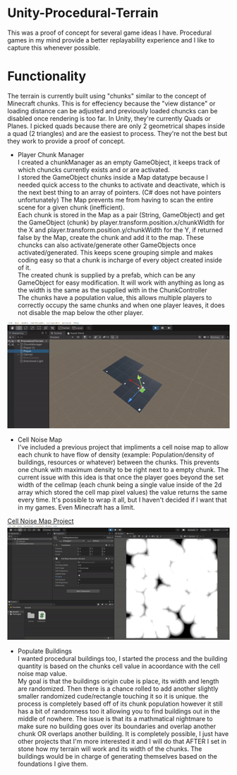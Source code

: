 # Unity-Procedural-Terrain
This was a proof of concept for several game ideas I have. Procedural games in my mind provide a better replayability experience
and I like to capture this whenever possible.

# Functionality
The terrain is currently built using "chunks" similar to the concept of Minecraft chunks. This is for effeciency because the "view distance" or loading distance
can be adjusted and previously loaded chuncks can be disabled once rendering is too far. In Unity, they're currently Quads or Planes. I picked quads because there are only 2 geometrical shapes inside a quad (2 triangles) and are the easiest to process. They're not the best but they work to provide a proof of concept.

* Player Chunk Manager     
I created a chunkManager as an empty GameObject, it keeps track of which chuncks currently exists and or are activated.  
I stored the GameObject chunks inside a Map datatype because I needed quick access to the chunks to activate and deactivate, which is the next best thing to an array of pointers. (C# does not have pointers unfortunately) The Map prevents me from having to scan the entire scene for a given chunk (inefficient).   
Each chunk is stored in the Map as a pair (String, GameObject) and get the GameObject (chunk) by player.transform.position.x/chunkWidth for the X and player.transform.position.y/chunkWidth for the Y, if returned false by the Map, create the chunk and add it to the map. 
These chuncks can also activate/generate other GameObjects once activated/generated. This keeps scene grouping simple and makes coding easy so that a chunk is incharge of every object created inside of it.   
The created chunk is supplied by a prefab, which can be any GameObject for easy modification. It will work with anything as long as the width is the same as the supplied with in the ChunkController    
The chunks have a population value, this allows multiple players to correctly occupy the same chunks and when one player leaves, it does not disable the map below the other player.

![Image of Game](https://github.com/BrandonJarrell/Unity-Procedural-Terrain/blob/main/player_movement.gif)

* Cell Noise Map     
I've included a previous project that impliments a cell noise map to allow each chunk to have flow of density (example: Population/density of buildings, resources or whatever) between the chunks. This prevents one chunk with maximum density to be right next to a empty chunk. The current issue with this idea is that once the player goes beyond the set width of the cellmap (each chunk being a single value inside of the 2d array which stored the cell map pixel values) the value returns the same every time. It's possible to wrap it all, but I haven't decided if I want that in my games. Even Minecraft has a limit.

[Cell Noise Map Project](https://github.com/BrandonJarrell/Unity-CellNoiseMap)            
![Image of Game](https://github.com/BrandonJarrell/Unity-CellNoiseMap/blob/main/CellNoiseMap.gif)


* Populate Buildings      
I wanted procedural buildings too, I started the process and the building quantity is based on the chunks cell value in acoordance with the cell noise map value.    
My goal is that the buildings origin cube is place, its width and length are randomized. Then there is a chance rolled to add another slightly smaller randomized cude/rectangle touching it so it is unique. the process is completely based off of its chunk population however it still has a bit of randomness too it allowing you to find buildings out in the middle of nowhere. The issue is that its a mathmatical nightmare to make sure no building goes over its boundaries and overlap another chunk OR overlaps another building. It is completely possible, I just have other projects that I'm more interested it and I will do that AFTER I set in stone how my terrain will work and its width of the chunks. The buildings would be in charge of generating themselves based on the foundations I give them.







